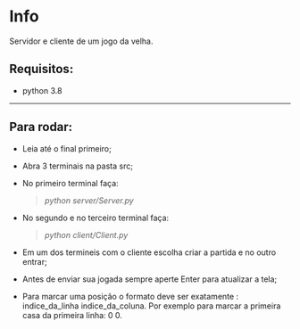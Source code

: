 # Info
Servidor e cliente de um jogo da velha.

## Requisitos:

- python 3.8

---

## Para rodar:

- Leia até o final primeiro;

- Abra 3 terminais na pasta src;

- No primeiro terminal faça: 

  > _python server/Server.py_

- No segundo e no terceiro terminal faça:

  > _python client/Client.py_

- Em um dos termineis com o cliente escolha criar a partida e no outro entrar;

- Antes de enviar sua jogada sempre aperte Enter para atualizar a tela;

- Para marcar uma posição o formato deve ser exatamente : indice_da_linha indice_da_coluna. Por exemplo para marcar a primeira casa da primeira linha: 0 0.



